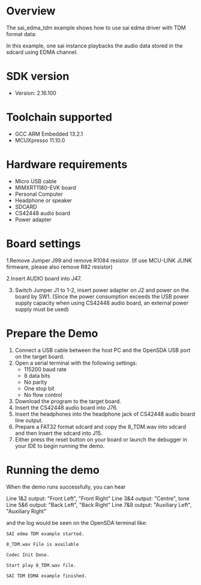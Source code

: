 Overview
========
The sai_edma_tdm example shows how to use sai edma driver with TDM format data:

In this example, one sai instance playbacks the audio data stored in the sdcard using EDMA channel.

SDK version
===========
- Version: 2.16.100

Toolchain supported
===================
- GCC ARM Embedded  13.2.1
- MCUXpresso  11.10.0

Hardware requirements
=====================
- Micro USB cable
- MIMXRT1180-EVK board
- Personal Computer
- Headphone or speaker
- SDCARD
- CS42448 audio board
- Power adapter

Board settings
==============
1.Remove Jumper J99 and remove R1084 resistor.
(If use MCU-LINK JLINK firmware, please also remove R82 resistor)

2.Insert AUDIO board into J47.

3. Switch Jumper J1 to 1-2, insert power adapter on J2 and power on the board by SW1.
(Since the power consumption exceeds the USB power supply capacity when using CS42448 audio board, an external power supply must be used)

Prepare the Demo
================
1.  Connect a USB cable between the host PC and the OpenSDA USB port on the target board.
2.  Open a serial terminal with the following settings:
    - 115200 baud rate
    - 8 data bits
    - No parity
    - One stop bit
    - No flow control
3.  Download the program to the target board.
4.  Insert the CS42448 audio board into J76.
5.  Insert the headphones into the headphone jack of CS42448 audio board line output.
6.  Prepare a FAT32 format sdcard and copy the 8_TDM.wav into sdcard and then Insert the sdcard into J15.
7.  Either press the reset button on your board or launch the debugger in your IDE to begin running the demo.

Running the demo
================
When the demo runs successfully, you can hear

Line 1&2 output: "Front Left", "Front Right"
Line 3&4 output: "Centre", tone
Line 5&6 output: "Back Left", "Back Right"
Line 7&8 output: "Auxiliary Left", "Auxiliary Right"

and the log would be seen on the OpenSDA terminal like:
~~~~~~~~~~~~~~~~~~~
SAI edma TDM example started.

8_TDM.wav File is available

Codec Init Done.

Start play 8_TDM.wav file.

SAI TDM EDMA example finished.
~~~~~~~~~~~~~~~~~~~

